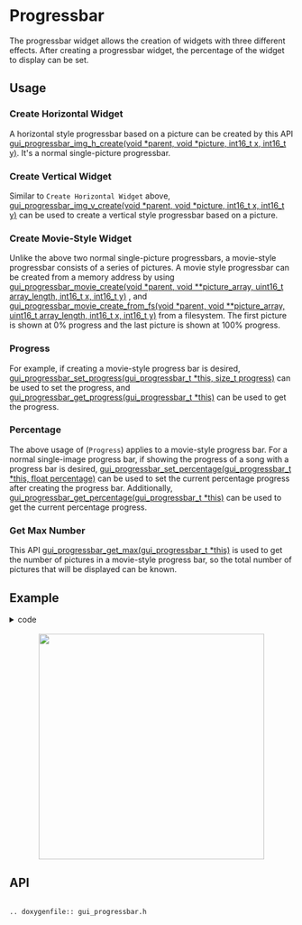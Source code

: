 # Progressbar

The progressbar widget allows the creation of widgets with three different effects.
After creating a progressbar widget, the percentage of the widget to display can be set.

## Usage

### Create Horizontal Widget

A horizontal style progressbar based on a picture can be created by this API [gui_progressbar_img_h_create(void *parent, void *picture, int16_t x, int16_t y)](#gui_progressbar_img_h_create).
It's a normal single-picture progressbar.

### Create Vertical Widget

Similar to `Create Horizontal Widget` above, [gui_progressbar_img_v_create(void *parent, void *picture, int16_t x, int16_t y)](#gui_progressbar_img_v_create) can be used to create a vertical style progressbar based on a picture.

### Create Movie-Style Widget

Unlike the above two normal single-picture progressbars, a movie-style progressbar consists of a series of pictures.
A movie style progressbar can be created from a memory address by using [gui_progressbar_movie_create(void *parent, void  **picture_array, uint16_t array_length, int16_t x, int16_t y)](#gui_progressbar_movie_create) , and [gui_progressbar_movie_create_from_fs(void *parent, void  **picture_array, uint16_t array_length, int16_t x, int16_t y)](#gui_progressbar_movie_create_from_fs) from a filesystem.
The first picture is shown at 0% progress and the last picture is shown at 100% progress.

### Progress

For example, if creating a movie-style progress bar is desired, [gui_progressbar_set_progress(gui_progressbar_t *this, size_t progress)](#gui_progressbar_set_progress) can be used to set the progress, and [gui_progressbar_get_progress(gui_progressbar_t *this)](#gui_progressbar_get_progress) can be used to get the progress.

### Percentage

The above usage of (`Progress`) applies to a movie-style progress bar. For a normal single-image progress bar, if showing the progress of a song with a progress bar is desired, [gui_progressbar_set_percentage(gui_progressbar_t *this, float percentage)](#gui_progressbar_set_percentage) can be used to set the current percentage progress after creating the progress bar. Additionally, [gui_progressbar_get_percentage(gui_progressbar_t *this)](#gui_progressbar_get_percentage) can be used to get the current percentage progress.

### Get Max Number

This API [gui_progressbar_get_max(gui_progressbar_t *this)](#gui_progressbar_get_max) is used to get the number of pictures in a movie-style progress bar, so the total number of pictures that will be displayed can be known.

## Example

<details> <summary>code</summary>

```c
#include "root_image_hongkong/ui_resource.h"
#include "gui_progressbar.h"
#include "gui_text.h"
#include "draw_font.h"

static void *array[] = {DOG40_BIN, DOG60_BIN, DOG80_BIN, DOG100_BIN, DOG120_BIN, DOG140_BIN};

void page_tb_one(void *parent)
{
    gui_set_font_mem_resourse(24, TEST_FONT24_DOT_BIN, TEST_FONT24_TABLE_BIN);

    gui_progressbar_t *test_bar_one = gui_progressbar_img_v_create(parent, TEST_BIN, 50, 0);
    gui_progressbar_set_percentage(test_bar_one, 1);

    gui_progressbar_t *test_bar_two = gui_progressbar_img_v_create(parent, TEST_BIN, 150, 0);
    gui_progressbar_set_percentage(test_bar_two, 0.5);

    gui_text_t *text1 = gui_text_create(parent, "vertical1", 50, 250, 300, 24);
    gui_text_set(text1, "100%    50%  vertical", GUI_FONT_SRC_BMP, 0xffffffff, 21, 24);
    gui_text_mode_set(text1, LEFT);

    gui_text_t *text2 = gui_text_create(parent, "vertical2", 10, 300, 330, 24);
    gui_text_set(text2, "gui_progressbar_img_v_create", GUI_FONT_SRC_BMP, 0xff0000ff, 28, 24);
    gui_text_mode_set(text2, LEFT);
}

void page_tb_two(void *parent)
{
    gui_set_font_mem_resourse(24, TEST_FONT24_DOT_BIN, TEST_FONT24_TABLE_BIN);

    gui_progressbar_t *test_bar_three = gui_progressbar_img_h_create(parent, TEST_BIN, 50, 0);
    gui_progressbar_set_percentage(test_bar_three, 1);

    gui_progressbar_t *test_bar_four = gui_progressbar_img_h_create(parent, TEST_BIN, 150, 0);
    gui_progressbar_set_percentage(test_bar_four, 0.5);

    gui_text_t *text3 = gui_text_create(parent, "horizontal1", 50, 250, 300, 24);
    gui_text_set(text3, "100%    50%  horizontal", GUI_FONT_SRC_BMP, 0xffffffff, 23, 24);
    gui_text_mode_set(text3, LEFT);

    gui_text_t *text4 = gui_text_create(parent, "horizontal2", 10, 300, 330, 24);
    gui_text_set(text4, "gui_progressbar_img_h_create", GUI_FONT_SRC_BMP, 0xff0000ff, 28, 24);
    gui_text_mode_set(text4, LEFT);
}

void page_tb_three(void *parent)
{
    gui_set_font_mem_resourse(24, TEST_FONT24_DOT_BIN, TEST_FONT24_TABLE_BIN);

    gui_progressbar_t *test_bar_five = gui_progressbar_movie_create(parent, array, 6, 0, 0);

    gui_progressbar_t *test_bar_six = gui_progressbar_movie_create(parent, array, 6, 150, 0);
    gui_progressbar_set_progress(test_bar_six, 4);

    gui_text_t *text5 = gui_text_create(parent, "movie1", 80, 250, 300, 24);
    gui_text_set(text5, "pic0   pic4  movie", GUI_FONT_SRC_BMP, 0xffffffff, 18, 24);
    gui_text_mode_set(text5, LEFT);

    gui_text_t *text6 = gui_text_create(parent, "movie2", 10, 300, 330, 24);
    gui_text_set(text6, "gui_progressbar_movie_create", GUI_FONT_SRC_BMP, 0xff0000ff, 28, 24);
    gui_text_mode_set(text6, LEFT);
}
```


</details>

<br>

<center><img width= "400" src="https://docs.realmcu.com/HoneyGUI/image/widgets/progressbar.gif" /></center>

## API

```eval_rst

.. doxygenfile:: gui_progressbar.h

```
